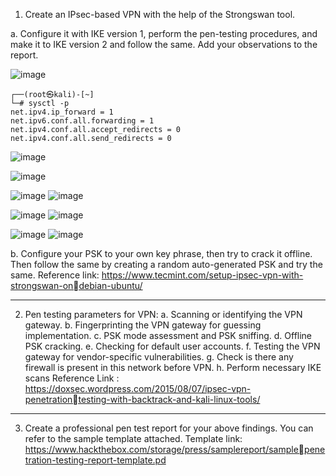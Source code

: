 1. Create an IPsec-based VPN with the help of the Strongswan tool. 

a. Configure it with IKE version 1, perform the pen-testing procedures, and make it to 
IKE version 2 and follow the same. Add your observations to the report. 

![image](https://user-images.githubusercontent.com/67383098/228595143-14e8886f-aea1-405b-b954-e9784a8382ca.png)

```
┌──(root㉿kali)-[~]
└─# sysctl -p                 
net.ipv4.ip_forward = 1
net.ipv6.conf.all.forwarding = 1
net.ipv4.conf.all.accept_redirects = 0
net.ipv4.conf.all.send_redirects = 0

```

![image](https://user-images.githubusercontent.com/67383098/229168161-1c8b1630-90cb-4392-be47-2344cc6a0854.png)

![image](https://user-images.githubusercontent.com/67383098/229168361-d11a10bf-8091-4d80-bb86-da3e674f40d3.png)

![image](https://user-images.githubusercontent.com/67383098/229168978-e864a4ae-5119-452f-ad19-5d06d006cffd.png)
![image](https://user-images.githubusercontent.com/67383098/229169056-7bfc95b2-3c16-49c5-b9e9-6b75387fce64.png)


![image](https://user-images.githubusercontent.com/67383098/229172238-737294cb-a517-4127-be0f-2d5d3da0a629.png)
![image](https://user-images.githubusercontent.com/67383098/229172303-e9e19ffc-6327-48ac-ab4e-18341c9d9ef6.png)

![image](https://user-images.githubusercontent.com/67383098/229173137-c973e4ba-9cf5-423f-bd55-b5f5b0a493b9.png)
![image](https://user-images.githubusercontent.com/67383098/229173217-a9b50e78-5ac4-44a1-a811-ac00da4c62c0.png)



b. Configure your PSK to your own key phrase, then try to crack it offline. Then follow
the same by creating a random auto-generated PSK and try the same. 
Reference link: https://www.tecmint.com/setup-ipsec-vpn-with-strongswan-ondebian-ubuntu/

--------------------------------------------------------------------

2. Pen testing parameters for VPN: 
a. Scanning or identifying the VPN gateway.
b. Fingerprinting the VPN gateway for guessing implementation.
c. PSK mode assessment and PSK sniffing.
d. Offline PSK cracking.
e. Checking for default user accounts.
f. Testing the VPN gateway for vendor-specific vulnerabilities.
g. Check is there any firewall is present in this network before VPN. 
h. Perform necessary IKE scans
Reference Link : https://doxsec.wordpress.com/2015/08/07/ipsec-vpn-penetrationtesting-with-backtrack-and-kali-linux-tools/


-----------------------------------------------------------------------

3. Create a professional pen test report for your above findings. You can refer to the sample 
template attached. 
Template link: https://www.hackthebox.com/storage/press/samplereport/samplepenetration-testing-report-template.pd
